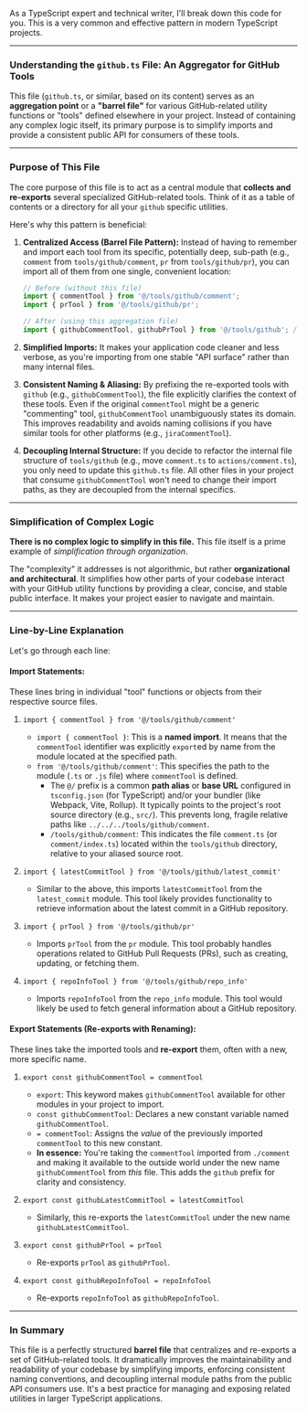 As a TypeScript expert and technical writer, I'll break down this code for you. This is a very common and effective pattern in modern TypeScript projects.

---

### Understanding the `github.ts` File: An Aggregator for GitHub Tools

This file (`github.ts`, or similar, based on its content) serves as an **aggregation point** or a **"barrel file"** for various GitHub-related utility functions or "tools" defined elsewhere in your project. Instead of containing any complex logic itself, its primary purpose is to simplify imports and provide a consistent public API for consumers of these tools.

---

### Purpose of This File

The core purpose of this file is to act as a central module that **collects and re-exports** several specialized GitHub-related tools. Think of it as a table of contents or a directory for all your `github` specific utilities.

Here's why this pattern is beneficial:

1.  **Centralized Access (Barrel File Pattern):** Instead of having to remember and import each tool from its specific, potentially deep, sub-path (e.g., `comment` from `tools/github/comment`, `pr` from `tools/github/pr`), you can import all of them from one single, convenient location:
    ```typescript
    // Before (without this file)
    import { commentTool } from '@/tools/github/comment';
    import { prTool } from '@/tools/github/pr';

    // After (using this aggregation file)
    import { githubCommentTool, githubPrTool } from '@/tools/github'; // Assuming this file is '@/tools/github/index.ts' or similar
    ```

2.  **Simplified Imports:** It makes your application code cleaner and less verbose, as you're importing from one stable "API surface" rather than many internal files.

3.  **Consistent Naming & Aliasing:** By prefixing the re-exported tools with `github` (e.g., `githubCommentTool`), the file explicitly clarifies the context of these tools. Even if the original `commentTool` might be a generic "commenting" tool, `githubCommentTool` unambiguously states its domain. This improves readability and avoids naming collisions if you have similar tools for other platforms (e.g., `jiraCommentTool`).

4.  **Decoupling Internal Structure:** If you decide to refactor the internal file structure of `tools/github` (e.g., move `comment.ts` to `actions/comment.ts`), you only need to update this `github.ts` file. All other files in your project that consume `githubCommentTool` won't need to change their import paths, as they are decoupled from the internal specifics.

---

### Simplification of Complex Logic

**There is no complex logic to simplify in this file.** This file itself is a prime example of *simplification through organization*.

The "complexity" it addresses is not algorithmic, but rather **organizational and architectural**. It simplifies how other parts of your codebase interact with your GitHub utility functions by providing a clear, concise, and stable public interface. It makes your project easier to navigate and maintain.

---

### Line-by-Line Explanation

Let's go through each line:

#### **Import Statements:**

These lines bring in individual "tool" functions or objects from their respective source files.

1.  `import { commentTool } from '@/tools/github/comment'`
    *   `import { commentTool }`: This is a **named import**. It means that the `commentTool` identifier was explicitly `export`ed by name from the module located at the specified path.
    *   `from '@/tools/github/comment'`: This specifies the path to the module (`.ts` or `.js` file) where `commentTool` is defined.
        *   The `@/` prefix is a common **path alias** or **base URL** configured in `tsconfig.json` (for TypeScript) and/or your bundler (like Webpack, Vite, Rollup). It typically points to the project's root source directory (e.g., `src/`). This prevents long, fragile relative paths like `../../../tools/github/comment`.
        *   `/tools/github/comment`: This indicates the file `comment.ts` (or `comment/index.ts`) located within the `tools/github` directory, relative to your aliased source root.

2.  `import { latestCommitTool } from '@/tools/github/latest_commit'`
    *   Similar to the above, this imports `latestCommitTool` from the `latest_commit` module. This tool likely provides functionality to retrieve information about the latest commit in a GitHub repository.

3.  `import { prTool } from '@/tools/github/pr'`
    *   Imports `prTool` from the `pr` module. This tool probably handles operations related to GitHub Pull Requests (PRs), such as creating, updating, or fetching them.

4.  `import { repoInfoTool } from '@/tools/github/repo_info'`
    *   Imports `repoInfoTool` from the `repo_info` module. This tool would likely be used to fetch general information about a GitHub repository.

#### **Export Statements (Re-exports with Renaming):**

These lines take the imported tools and **re-export** them, often with a new, more specific name.

1.  `export const githubCommentTool = commentTool`
    *   `export`: This keyword makes `githubCommentTool` available for other modules in your project to import.
    *   `const githubCommentTool`: Declares a new constant variable named `githubCommentTool`.
    *   `= commentTool`: Assigns the *value* of the previously imported `commentTool` to this new constant.
    *   **In essence:** You're taking the `commentTool` imported from `./comment` and making it available to the outside world under the new name `githubCommentTool` from *this* file. This adds the `github` prefix for clarity and consistency.

2.  `export const githubLatestCommitTool = latestCommitTool`
    *   Similarly, this re-exports the `latestCommitTool` under the new name `githubLatestCommitTool`.

3.  `export const githubPrTool = prTool`
    *   Re-exports `prTool` as `githubPrTool`.

4.  `export const githubRepoInfoTool = repoInfoTool`
    *   Re-exports `repoInfoTool` as `githubRepoInfoTool`.

---

### In Summary

This file is a perfectly structured **barrel file** that centralizes and re-exports a set of GitHub-related tools. It dramatically improves the maintainability and readability of your codebase by simplifying imports, enforcing consistent naming conventions, and decoupling internal module paths from the public API consumers use. It's a best practice for managing and exposing related utilities in larger TypeScript applications.